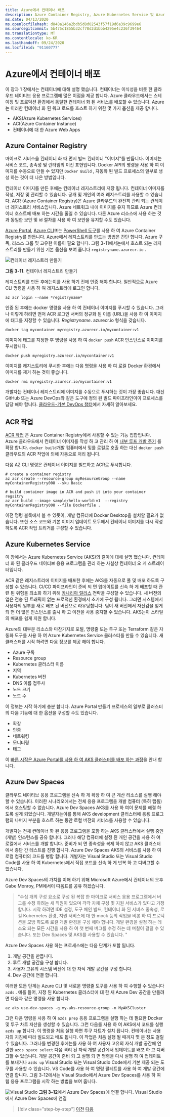 ```yaml
---
title: Azure에서 컨테이너 배포
description: Azure Container Registry, Azure Kubernetes Service 및 Azure Dev Spaces를 사용 하 여 Azure에 컨테이너를 배포 합니다.
ms.date: 04/13/2020
ms.openlocfilehash: d848a146a2bdb5d8d02543f57f19d6a39c9699e6
ms.sourcegitcommit: 5b475c1855b32cf78d2d1bbb4295e4c236f39464
ms.translationtype: MT
ms.contentlocale: ko-KR
ms.lasthandoff: 09/24/2020
ms.locfileid: "91160777"
---
```

# <a name="deploying-containers-in-azure"></a>Azure에서 컨테이너 배포

이 장과 1 장에서는 컨테이너에 대해 설명 했습니다. 컨테이너는 이식성을 비롯 한 클라우드 네이티브 응용 프로그램에 많은 이점을 제공 합니다. Azure 클라우드에서는 스테이징 및 프로덕션 환경에서 동일한 컨테이너 화 된 서비스를 배포할 수 있습니다. Azure는 이러한 컨테이너 화 된 워크 로드를 호스트 하기 위한 몇 가지 옵션을 제공 합니다.

- AKS(Azure Kubernetes Services)
- ACI(Azure Container Instance)
- 컨테이너에 대 한 Azure Web Apps

## <a name="azure-container-registry"></a>Azure Container Registry

마이크로 서비스을 컨테이너 화 때 먼저 빌드 컨테이너 "이미지"를 만듭니다. 이미지는 서비스 코드, 종속성 및 런타임의 이진 표현입니다. Docker API의 명령을 사용 하 여 이미지를 수동으로 만들 수 있지만 `Docker Build` , 자동화 된 빌드 프로세스의 일부로 생성 하는 것이 더 나은 방법입니다.

컨테이너 이미지를 만든 후에는 컨테이너 레지스트리에 저장 됩니다. 컨테이너 이미지를 작성, 저장 및 관리할 수 있습니다. 공개 및 개인의 여러 레지스트리를 사용할 수 있습니다. ACR (Azure Container Registry)은 Azure 클라우드의 완전히 관리 되는 컨테이너 레지스트리 서비스입니다. Azure 네트워크 내에 이미지를 유지 하므로 Azure 컨테이너 호스트에 배포 하는 시간을 줄일 수 있습니다. 다른 Azure 리소스에 사용 하는 것과 동일한 보안 및 id 절차를 사용 하 여 보안을 유지할 수도 있습니다.

[Azure Portal](/azure/container-registry/container-registry-get-started-portal), [Azure CLI](/azure/container-registry/container-registry-get-started-azure-cli)또는 [PowerShell 도구](/azure/container-registry/container-registry-get-started-powershell)를 사용 하 여 Azure Container Registry를 만듭니다. Azure에서 레지스트리를 만드는 방법은 간단 합니다. Azure 구독, 리소스 그룹 및 고유한 이름이 필요 합니다. 그림 3-11에서는에서 호스트 되는 레지스트리를 만들기 위한 기본 옵션을 보여 줍니다 `registryname.azurecr.io` .

![컨테이너 레지스트리 만들기](./media/create-container-registry.png)

**그림 3-11**. 컨테이너 레지스트리 만들기

레지스트리를 만든 후에는이를 사용 하기 전에 인증 해야 합니다. 일반적으로 Azure CLI 명령을 사용 하 여 레지스트리에 로그인 합니다.

```azurecli
az acr login --name *registryname*
```

인증 된 후에는 docker 명령을 사용 하 여 컨테이너 이미지를 푸시할 수 있습니다. 그러나 이렇게 하려면 먼저 ACR 로그인 서버의 정규화 된 이름 (URL)을 사용 하 여 이미지에 태그를 지정할 수 있습니다. *Registryname*. azurecr.io 형식을 갖습니다.

```console
docker tag mycontainer myregistry.azurecr.io/mycontainer:v1
```

이미지에 태그를 지정한 후 명령을 사용 하 여 `docker push` ACR 인스턴스로 이미지를 푸시합니다.

```console
docker push myregistry.azurecr.io/mycontainer:v1
```

이미지를 레지스트리에 푸시한 후에는 다음 명령을 사용 하 여 로컬 Docker 환경에서 이미지를 제거 하는 것이 좋습니다.

```console
docker rmi myregistry.azurecr.io/mycontainer:v1
```

개발자는 컨테이너 레지스트리에 이미지를 수동으로 푸시하는 것이 가장 좋습니다. 대신 GitHub 또는 Azure DevOps와 같은 도구에 정의 된 빌드 파이프라인이이 프로세스를 담당 해야 합니다. [클라우드-기본 DevOps 챕터](devops.md)에서 자세히 알아보세요.

## <a name="acr-tasks"></a>ACR 작업

[ACR 작업](/azure/container-registry/container-registry-tasks-overview) 은 Azure Container Registry에서 사용할 수 있는 기능 집합입니다. Azure 클라우드에서 컨테이너 이미지를 작성 하 고 관리 하 여 [내부 루프 개발 주기](../containerized-lifecycle/design-develop-containerized-apps/docker-apps-inner-loop-workflow.md) 를 확장 합니다. `docker build`개발 컴퓨터에서 및를 로컬로 호출 하는 대신 `docker push` 클라우드의 ACR 작업에 의해 자동으로 처리 됩니다.

다음 AZ CLI 명령은 컨테이너 이미지를 빌드하고 ACR로 푸시합니다.

```azurecli
# create a container registry
az acr create --resource-group myResourceGroup --name myContainerRegistry008 --sku Basic

# build container image in ACR and push it into your container regsitry
az acr build --image sample/hello-world:v1  --registry myContainerRegistry008 --file Dockerfile .
```

이전 명령 블록에서 볼 수 있듯이, 개발 컴퓨터에 Docker Desktop을 설치할 필요가 없습니다. 또한 소스 코드와 기본 이미지 업데이트 모두에서 컨테이너 이미지를 다시 작성 하도록 ACR 작업 트리거를 구성할 수 있습니다.

## <a name="azure-kubernetes-service"></a>Azure Kubernetes Service

이 장에서는 Azure Kubernetes Service (AKS)의 길이에 대해 설명 했습니다. 컨테이너 화 된 클라우드 네이티브 응용 프로그램을 관리 하는 사실상 컨테이너 오 케 스트레이 터입니다.

ACR 같은 레지스트리에 이미지를 배포한 후에는 AKS를 자동으로 풀 및 배포 하도록 구성할 수 있습니다. CI/CD 파이프라인이 준비 되 면 업데이트를 신속 하 게 배포할 때 관련 된 위험을 최소화 하기 위해  [카나리아 릴리스](https://martinfowler.com/bliki/CanaryRelease.html) 전략을 구성할 수 있습니다. 새 버전의 앱은 전송 된 트래픽이 없는 프로덕션 환경에서 초기에 구성 됩니다. 그러면 시스템에서 사용자의 일부를 새로 배포 된 버전으로 라우팅합니다. 팀이 새 버전에서 자신감을 얻게 되 면 더 많은 인스턴스를 출시 하 고 이전을 사용 중지할 수 있습니다. AKS는이 스타일의 배포를 쉽게 지원 합니다.

Azure의 대부분 리소스와 마찬가지로 포털, 명령줄 또는 투구 또는 Terraform 같은 자동화 도구를 사용 하 여 Azure Kubernetes Service 클러스터를 만들 수 있습니다. 새 클러스터를 시작 하려면 다음 정보를 제공 해야 합니다.

- Azure 구독
- Resource group
- Kubernetes 클러스터 이름
- 지역
- Kubernetes 버전
- DNS 이름 접두사
- 노드 크기
- 노드 수

이 정보는 시작 하기에 충분 합니다. Azure Portal 만들기 프로세스의 일부로 클러스터의 다음 기능에 대 한 옵션을 구성할 수도 있습니다.

- 확장
- 인증
- 네트워킹
- 모니터링
- 태그

이 [빠른 시작은 Azure Portal를 사용 하 여 AKS 클러스터를 배포 하는 과정](/azure/aks/kubernetes-walkthrough-portal)을 안내 합니다.

## <a name="azure-dev-spaces"></a>Azure Dev Spaces

클라우드 네이티브 응용 프로그램을 신속 하 게 확장 하 여 큰 계산 리소스를 실행 해야 할 수 있습니다. 이러한 시나리오에서는 전체 응용 프로그램을 개발 컴퓨터 (특히 랩톱)에서 호스팅할 수 없습니다. Azure Dev Spaces AKS를 사용 하 여이 문제를 해결 하도록 설계 되었습니다. 개발자는이를 통해 AKS development 클러스터에 응용 프로그램의 나머지 부분을 호스트 하는 동안 로컬 버전의 서비스를 사용할 수 있습니다.

개발자는 전체 컨테이너 화 된 응용 프로그램을 포함 하는 AKS 클러스터에서 실행 중인 (개발) 인스턴스를 공유 합니다. 그러나 해당 컴퓨터에 설정 된 개인 공간을 사용 하 여 로컬에서 서비스를 개발 합니다. 준비가 되 면 종속성을 복제 하지 않고 AKS 클러스터에서 종단 간 테스트를 진행 합니다. Azure Dev Spaces AKS의 서비스를 사용 하 여 로컬 컴퓨터의 코드를 병합 합니다. 개발자는 Visual Studio 또는 Visual Studio Code를 사용 하 여 Kubernetes에서 직접 코드를 신속 하 게 반복 하 고 디버그할 수 있습니다.

Azure Dev Spaces의 가치를 이해 하기 위해 Microsoft Azure에서 컨테이너의 오후 Gabe Monroy, PM에서이 따옴표를 공유 하겠습니다.

> "수십 개의 구성 요소로 구성 된 복잡 한 마이크로 서비스 응용 프로그램에서 버그를 수정 하려는 새 직원이 있으며 각각 자체 구성 및 지원 서비스가 있다고 가정 합니다. 시작 하려면 IDE 설정, 도구 체인 빌드, 컨테이너 화 된 서비스 종속성, 로컬 Kubernetes 환경, 지원 서비스에 대 한 mock 등의 작업을 비롯 하 여 프로덕션을 모방 하도록 로컬 개발 환경을 구성 해야 합니다. 개발 환경을 설정 하는 데 소요 되는 모든 시간을 사용 하 여 첫 번째 버그를 수정 하는 데 며칠이 걸릴 수 있습니다.
> 또는 Dev Spaces 및 AKS를 사용할 수 있습니다. "

Azure Dev Spaces 사용 하는 프로세스에는 다음 단계가 포함 됩니다.

1. 개발 공간을 만듭니다.
2. 루트 개발 공간을 구성 합니다.
3. 사용자 고유의 시스템 버전에 대 한 자식 개발 공간을 구성 합니다.
4. Dev 공간에 연결 합니다.

이러한 모든 단계는 Azure CLI 및 새로운 명령줄 도구를 사용 하 여 수행할 수 있습니다  `azds` . 예를 들어, 지정 된 Kubernetes 클러스터에 대 한 새 Azure Dev 공간을 만들려면 다음과 같은 명령을 사용 합니다.

```azurecli
az aks use-dev-spaces -g my-aks-resource-group -n MyAKSCluster
```

그런 다음 명령을 사용 하 여 `azds prep` 응용 프로그램을 실행 하는 데 필요한 Docker 및 투구 차트 자산을 생성할 수 있습니다. 그런 다음를 사용 하 여 AKS에서 코드를 실행 `azds up` 합니다. 이 명령을 처음 실행 하면 투구 차트가 설치 됩니다. 컨테이너는 사용자의 지침에 따라 빌드되고 배포 됩니다. 이 작업은 처음 실행 될 때까지 몇 분 정도 걸릴 수 있습니다. 그러나를 변경한 후에는를 사용 하 여 사용자 고유의 자식 개발 공간에 연결한 `azds space select` 다음 격리 된 자식 개발 공간에서 업데이트를 배포 하 고 디버그할 수 있습니다. 개발 공간이 준비 되 고 실행 되 면 명령을 다시 실행 하 여 업데이트를 보내거나 `azds up` Visual Studio 또는 Visual Studio Code에서 기본 제공 되는 도구를 사용할 수 있습니다. VS Code를 사용 하 여 명령 팔레트를 사용 하 여 개발 공간에 연결 합니다. 그림 3-12에서는 Visual Studio에서 Azure Dev Spaces를 사용 하 여 웹 응용 프로그램을 시작 하는 방법을 보여 줍니다.

![Visual Studio ](./media/azure-dev-spaces-visual-studio-launchsettings.png)
 **그림 3-12**에서 Azure Dev Spaces에 연결 합니다. Visual Studio에서 Azure Dev Spaces에 연결

>[!div class="step-by-step"]
>[이전](combine-containers-serverless-approaches.md)
>[다음](scale-containers-serverless.md)
